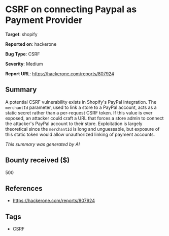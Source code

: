 # CSRF on connecting Paypal as Payment Provider

**Target**: shopify

**Reported on**: hackerone

**Bug Type**: CSRF

**Severity**: Medium

**Report URL**: https://hackerone.com/reports/807924

## Summary
A potential CSRF vulnerability exists in Shopify's PayPal integration. 
The `merchantId` parameter, used to link a store to a PayPal account, acts as a static secret rather than a per-request CSRF token. 
If this value is ever exposed, an attacker could craft a URL that forces a store admin to connect the attacker's PayPal account to their store. 
Exploitation is largely theoretical since the `merchantId` is long and unguessable, but exposure of this static token would allow unauthorized linking of payment accounts.

_This summary was generated by AI_

## Bounty received ($)
500

## References
- https://hackerone.com/reports/807924
## Tags
- CSRF
